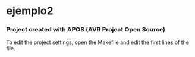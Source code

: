 
# ejemplo2 

### Project created with APOS (AVR Project Open Source)

To edit the project settings, open the Makefile and edit the first lines of the file.

